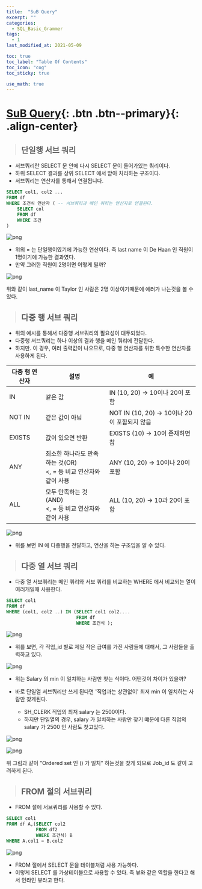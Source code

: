 ```yaml
---
title:  "SuB Query"
excerpt: ""
categories:
  - SQL_Basic_Grammer
tags:
  - 1
last_modified_at: 2021-05-09

toc: true
toc_label: "Table Of Contents"
toc_icon: "cog"
toc_sticky: true

use_math: true
---
```


# [SuB Query](#link){: .btn .btn--primary}{: .align-center}

> ## 단일행 서브 쿼리

- 서브쿼리란 SELECT 문 안에 다시 SELECT 문이 들어가있는 쿼리이다.
- 하위 SELECT 결과를 상위 SELECT 에서 받아 처리하는 구조이다.
- 서브쿼리는 연산자를 통해서 연결됩니다.

```sql
SELECT col1, col2 ...
FROM df
WHERE 조건식 연산자 ( -- 서브쿼리과 메인 쿼리는 연산자로 연결된다.
	SELECT col
	FROM df
    WHERE 조건
)
```

![png](/assets/images/SQL_Basic/8_1.png)

- 위의 = 는 단일행이였기에 가능한 연산이다. 즉 last name 이 De Haan 인 직원이 1명이기에 가능한 결과였다. 
- 만약 그러한 직원이 2명이면 어떻게 될까? 

![png](/assets/images/SQL_Basic/8_2.png)

위와 같이 last_name 이 Taylor 인 사람은 2명 이상이기때문에 에러가 나는것을 볼 수 있다.

> ## 다중 행 서브 쿼리

- 위의 예시를 통해서 다중행 서브쿼리의 필요성이 대두되었다.
- 다중행 서브쿼리는 하나 이상의 결과 행을 메인 쿼리에 전달한다.
- 하지만. 이 경우, 여러 출력값이 나오므로, 다중 행 연산자를 위한 특수한 연산자를 사용하게 된다.

| 다중 행 연산자 | 설명                                                         | 예                                          |
| -------------- | ------------------------------------------------------------ | ------------------------------------------- |
| IN             | 같은 값                                                      | IN (10, 20) → 10이나 20이 포함              |
| NOT IN         | 같은 값이 아님                                               | NOT IN (10, 20) → 10이나 20이 포함되지 않음 |
| EXISTS         | 값이 있으면 반환                                             | EXISTS (10) → 10이 존재하면 참              |
| ANY            | 최소한 하나라도 만족하는 것(OR)<br /><, = 등 비교 연산자와 같이 사용 | ANY (10, 20) → 10이나 20이 포함             |
| ALL            | 모두 만족하는 것(AND)<br /><, = 등 비교 연산자와 같이 사용   | ALL (10, 20) → 10과 20이 포함               |

![png](/assets/images/SQL_Basic/8_3.png)

- 위를 보면 IN 에 다중행을 전달하고, 연산을 하는 구조임을 알 수 있다. 

> ## 다중 열 서브 쿼리

- 다중 열 서브쿼리는 메인 쿼리와 서브 쿼리를 비교하는 WHERE 에서 비교되는 열이 여러개일때 사용한다.

```sql
SELECT col1
FROM df
WHERE (col1, col2 ..) IN (SELECT col1 col2....
                          FROM df
                          WHERE 조건식 );
```

![png](/assets/images/SQL_Basic/8_4.png)

- 위를 보면, 각 직업_id 별로 제일 작은 급여를 가진 사람들에 대해서, 그 사람들을 출력하고 있다.

![png](/assets/images/SQL_Basic/8_5.png)

- 위는 Salary 의 min 이 일치하는 사람만 찾는 식이다. 어떤것이 차이가 있을까? 

- 바로 단일열 서브쿼리만 쓰게 된다면 '직업과는 상관없이' 최저 min 이 일치하는 사람만 찾게된다.
  - SH_CLERK 직업의 최저 salary 는 2500이다. 
  - 하지만 단일열의 경우, salary 가 일치하는 사람만 찾기 떄문에 다른 직업의 salary 가 2500 인 사람도 찾고있다. 

![png](/assets/images/SQL_Basic/8_6.png)

![png](/assets/images/SQL_Basic/8_7.png)

위 그림과 같이 "Ordered set 인 () 가 일치" 하는것을 찾게 되므로 Job_id 도 같이 고려하게 된다. 

> ## FROM 절의 서브쿼리

- FROM 절에  서브쿼리를 사용할 수 있다. 

```sql
SELECT col1
FROM df A,(SELECT col2
           FROM df2
           WHERE 조건식) B
WHERE A.col1 = B.col2
```

![png](/assets/images/SQL_Basic/8_8.png)

- FROM 절에서 SELECT 문을 테이블처럼 사용 가능하다.
- 이렇게 SELECT 를 가상테이블으로 사용할 수 있다. 즉 뷰와 같은 역할을 한다고 해서 인라인 뷰라고 한다.

